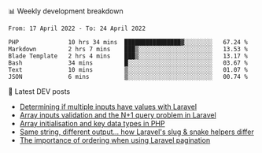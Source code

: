 📊 Weekly development breakdown
<!--START_SECTION:waka-->

```text
From: 17 April 2022 - To: 24 April 2022

PHP              10 hrs 34 mins  ████████████████▓░░░░░░░░   67.24 %
Markdown         2 hrs 7 mins    ███▒░░░░░░░░░░░░░░░░░░░░░   13.53 %
Blade Template   2 hrs 4 mins    ███▒░░░░░░░░░░░░░░░░░░░░░   13.17 %
Bash             34 mins         █░░░░░░░░░░░░░░░░░░░░░░░░   03.67 %
Text             10 mins         ▒░░░░░░░░░░░░░░░░░░░░░░░░   01.07 %
JSON             6 mins          ▒░░░░░░░░░░░░░░░░░░░░░░░░   00.74 %
```

<!--END_SECTION:waka-->

📕 Latest DEV posts
<!-- BLOG-POST-LIST:START -->
- [Determining if multiple inputs have values with Laravel](https://dev.to/michaelvickersuk/determining-if-multiple-inputs-have-values-with-laravel-km6)
- [Array inputs validation and the N+1 query problem in Laravel](https://dev.to/michaelvickersuk/array-inputs-validation-and-the-n1-query-problem-in-laravel-2agb)
- [Array initialisation and key data types in PHP](https://dev.to/michaelvickersuk/array-initialisation-and-key-data-types-in-php-1e5b)
- [Same string, different output... how Laravel&#39;s slug &amp; snake helpers differ](https://dev.to/michaelvickersuk/same-string-different-output-how-laravels-slug-snake-helpers-differ-1ccj)
- [The importance of ordering when using Laravel pagination](https://dev.to/michaelvickersuk/the-importance-of-ordering-when-using-laravel-pagination-1e37)
<!-- BLOG-POST-LIST:END -->
